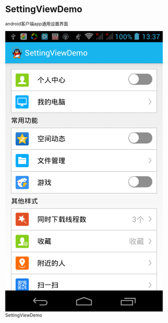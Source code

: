 SettingViewDemo
===============
android客户端app通用设置界面

<img src="https://github.com/cgpllx/SettingViewDemo/blob/master/setimage/device-2014-11-29-133049.png" alt="Screenshot" style="max-width:100%;">
SettingViewDemo
